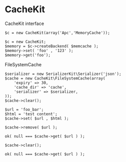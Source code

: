 CacheKit
========

CacheKit interface

    $c = new CacheKit(array('Apc','MemoryCache'));

    $c = new CacheKit;
    $memory = $c->createBackend( $memcache );
    $memory->set( 'foo' , '123' );
    $memory->get('foo');


FileSystemCache

    $serializer = new SerializerKit\Serializer('json');
    $cache = new CacheKit\FileSystemCache(array( 
        'expiry' => 30,
        'cache_dir' => 'cache',
        'serializer' => $serializer,
    ));
    $cache->clear();

    $url = 'foo_bar';
    $html = 'test content';
    $cache->set( $url , $html );

    $cache->remove( $url );

    ok( null === $cache->get( $url ) );

    $cache->clear();

    ok( null === $cache->get( $url ) );

